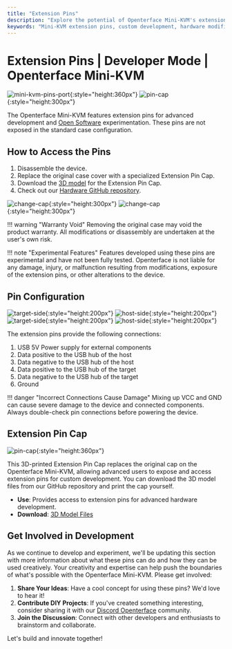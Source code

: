 ```yaml
---
title: "Extension Pins"
description: "Explore the potential of Openterface Mini-KVM's extension pins for custom hardware development and open-source projects."
keywords: "Mini-KVM extension pins, custom development, hardware modification, open-source KVM"
---
```


# **Extension Pins** | Developer Mode | Openterface Mini-KVM

![mini-kvm-pins-port](https://assets.openterface.com/images/product/mini-kvm-pins-port.png){:style="height:360px"}
![pin-cap](https://assets.openterface.com/images/product/part/pin-cap.webp){:style="height:300px"}

The Openterface Mini-KVM features extension pins for advanced development and [Open Software](/app) experimentation. These pins are not exposed in the standard case configuration. 

## How to Access the Pins

1. Disassemble the device.
2. Replace the original case cover with a specialized Extension Pin Cap.
3. Download the [3D model](https://github.com/TechxArtisanStudio/Openterface_Mini-KVM_Hardware/tree/main/models) for the Extension Pin Cap.
4. Check out our [Hardware GitHub repository](https://github.com/TechxArtisanStudio/Openterface_Mini-KVM_Hardware).

![change-cap](https://assets.openterface.com/images/product/change-cap.svg#only-light){:style="height:300px"}
![change-cap](https://assets.openterface.com/images/product/change-cap_1.svg#only-dark){:style="height:300px"}

!!! warning "Warranty Void"
    Removing the original case may void the product warranty. All modifications or disassembly are undertaken at the user's own risk.

!!! note "Experimental Features"
    Features developed using these pins are experimental and have not been fully tested. Openterface is not liable for any damage, injury, or malfunction resulting from modifications, exposure of the extension pins, or other alterations to the device.

## Pin Configuration

![target-side](https://assets.openterface.com/images/product/extension-pins-1.svg#only-light){:style="height:200px"}
![host-side](https://assets.openterface.com/images/product/extension-pins-2.svg#only-light){:style="height:200px"}
![target-side](https://assets.openterface.com/images/product/extension-pins-1_1.svg#only-dark){:style="height:200px"}
![host-side](https://assets.openterface.com/images/product/extension-pins-2_1.svg#only-dark){:style="height:200px"}

The extension pins provide the following connections:

1. USB 5V Power supply for external components
2. Data positive to the USB hub of the host
3. Data negative to the USB hub of the host
4. Data positive to the USB hub of the target
5. Data negative to the USB hub of the target
6. Ground

!!! danger "Incorrect Connections Cause Damage"
    Mixing up VCC and GND can cause severe damage to the device and connected components. Always double-check pin connections before powering the device.

## Extension Pin Cap

![pin-cap](https://assets.openterface.com/images/product/part/pin-cap.webp){:style="height:360px"}

This 3D-printed Extension Pin Cap replaces the original cap on the Openterface Mini-KVM, allowing advanced users to expose and access extension pins for custom development. You can download the 3D model files from our GitHub repository and print the cap yourself.

- **Use**: Provides access to extension pins for advanced hardware development.
- **Download**: [3D Model Files](https://github.com/TechxArtisanStudio/Openterface_Mini-KVM_Hardware/tree/main/models)

## Get Involved in Development

As we continue to develop and experiment, we'll be updating this section with more information about what these pins can do and how they can be used creatively. Your creativity and expertise can help push the boundaries of what's possible with the Openterface Mini-KVM. Please get involved:

1. **Share Your Ideas**: Have a cool concept for using these pins? We'd love to hear it!
2. **Contribute DIY Projects**: If you've created something interesting, consider sharing it with our [Discord Openterface](/discord) community.
3. **Join the Discussion**: Connect with other developers and enthusiasts to brainstorm and collaborate.

Let's build and innovate together!